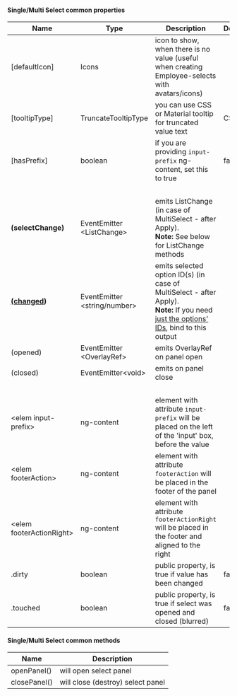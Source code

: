 #### Single/Multi Select common properties
Name | Type | Description | Default
--- | --- | --- | ---
[defaultIcon] | Icons | icon to show, when there is no value (useful when creating Employee-selects with avatars/icons)
[tooltipType] | TruncateTooltipType | you can use CSS or Material tooltip for truncated value text | CSS
[hasPrefix] | boolean | if you are providing `input-prefix` ng-content, set this to true | false
&nbsp; | &nbsp; | &nbsp; | &nbsp;
**(selectChange)** | EventEmitter<wbr>&lt;ListChange&gt; | emits ListChange (in case of MultiSelect - after Apply). <br>**Note:** See below for ListChange methods  | &nbsp;
**<u>(changed</u>)** | EventEmitter<wbr>&lt;string/number&gt; | emits selected option ID(s) (in case of MultiSelect - after Apply).<br>**Note:** If you need <u>just the options' IDs</u>, bind to this output | &nbsp;
(opened) | EventEmitter<wbr>&lt;OverlayRef&gt; | emits OverlayRef on panel open | &nbsp;
(closed) | EventEmitter<wbr>&lt;void&gt; | emits on panel close | &nbsp;
&nbsp; | &nbsp; | &nbsp; | &nbsp;
&lt;elem input-prefix&gt; | ng-content | element with attribute `input-prefix` will be placed on the left of the 'input' box, before the value | &nbsp;
&lt;elem footerAction&gt; | ng-content | element with attribute `footerAction` will be placed in the footer of the panel | &nbsp;
&lt;elem footerActionRight&gt; | ng-content | element with attribute `footerActionRight` will be placed in the footer and aligned to the right | &nbsp;
.dirty | boolean | public property, is true if value has been changed | false
.touched | boolean | public property, is true if select was opened and closed (blurred) | false

#### Single/Multi Select common methods
Name | Description
--- | ---
openPanel() | will open select panel
closePanel() | will close (destroy) select panel